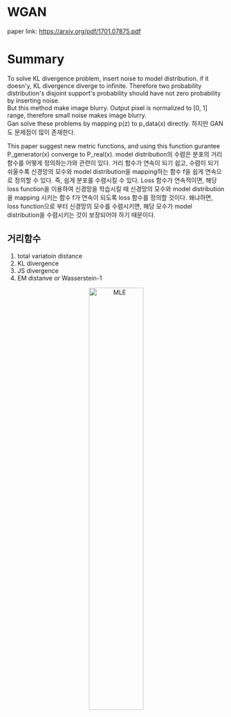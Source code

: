 # WGAN
paper link: https://arxiv.org/pdf/1701.07875.pdf

# Summary
To solve KL divergence problem, insert noise to model distribution. if it doesn'y, KL divergence diverge to infinite.
Therefore two probability distribution's disjoint support's probability should have not zero probability by inserting noise.  
But this method make image blurry. Output pixel is normalized to [0, 1] range, therefore small noise makes image blurry.  
Gan solve these problems by mapping p(z) to p_data(x) directly. 하지만 GAN도 문제점이 많이 존재한다. 

This paper suggest new metric functions, and using this function gurantee P_generator(x) converge to P_real(x). model distribution의 수렴은 분포의 거리함수를 어떻게 정의하는가와 
관련이 있다. 거리 함수가 연속이 되기 쉽고, 수렴이 되기 쉬울수록 신경망의 모수와 model distribution을 mapping하는 함수 f을 쉽게 연속으로 정의할 수 있다. 즉, 쉽게 분포를 수렴시킬 수 있다. 
Loss 함수가 연속적이면, 해당 loss function을 이용하여 신경망을 학습시킬 때 신경망의 모수와 model distribution을 mapping 시키는 함수 f가 연속이 되도록 loss 함수를 정의할 것이다. 왜냐하면, 
loss function으로 부터 신경망의 모수를 수렴시키면, 해당 모수가 model distribution을 수렴시키는 것이 보장되어야 하기 때문이다.

## 거리함수
1. total variatoin distance
2. KL divergence
3. JS divergence
4. EM distanve or Wasserstein-1
<p align="center"> <img src="./img/WGAN_dis.png" alt="MLE" width="50%" height="50%"/> </p>








